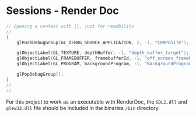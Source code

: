 # Sessions - Render Doc

```C++
// Opening a context with {}, just for readbility
//
{
    glPushDebugGroup(GL_DEBUG_SOURCE_APPLICATION, 2, -1, "COMPOSITE");

    glObjectLabel(GL_TEXTURE, depthBuffer, -1, "depth_buffer_target");
    glObjectLabel(GL_FRAMEBUFFER, framebufferId, -1, "off_screen_framebuffer");
    glObjectLabel(GL_PROGRAM, backgroundProgram, -1, "BackgroundProgram");

    glPopDebugGroup();
}
//
//
```
For this project to work as an executable with RenderDoc, the `SDL2.dll` and `glew32.dll` file should be included in the binaries `/bin` directory.
